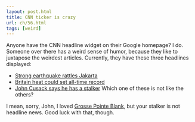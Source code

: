```yaml
---
layout: post.html
title: CNN ticker is crazy
url: ch/56.html
tags: [weird]
---
```

Anyone have the CNN headline widget on their Google homepage? I do. Someone over there has a weird sense of humor, because they like to juxtapose the weirdest articles. Currently, they have these three headlines displayed: 

  * [Strong earthquake rattles Jakarta](http://www.cnn.com/rssclick/2006/WORLD/asiapcf/07/19/indonesia.jakarta.quake/index.html?section=cnn_topstories)
  * [Britain heat could set all-time record](http://www.cnn.com/rssclick/2006/WEATHER/07/18/britain.swelter.reut/index.html?section=cnn_topstories)
  * [John Cusack says he has a stalker](http://www.cnn.com/rssclick/2006/SHOWBIZ/Movies/07/18/cusak.stalker.reut/index.html?section=cnn_topstories)
Which one of these is not like the others?

I mean, sorry, John, I loved [Grosse Pointe Blank](http://www.imdb.com/title/tt0119229/), but your stalker is not headline news. Good luck with that, though.

